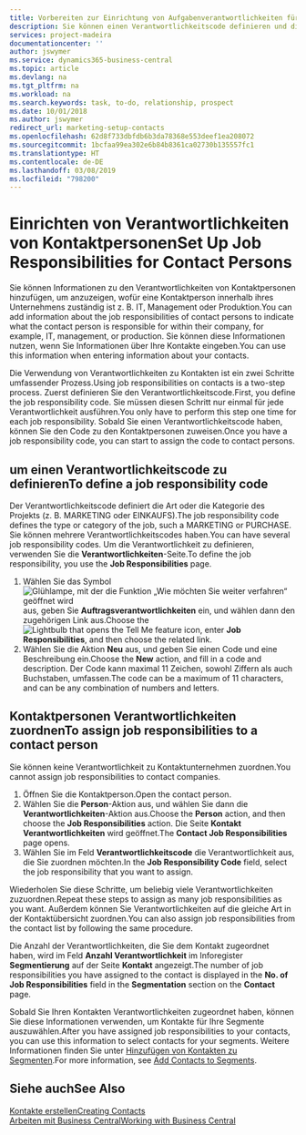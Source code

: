 ```yaml
---
title: Vorbereiten zur Einrichtung von Aufgabenverantwortlichkeiten für Kontakte | Microsoft Docs
description: Sie können einen Verantwortlichkeitscode definieren und diesen einem Kontakt zuweisen, um den Aufgaben anzuzeigen, dass Ihr Kontakt bei dem Unternehmen, z IT, oder Produktion verantwortlich ist.
services: project-madeira
documentationcenter: ''
author: jswymer
ms.service: dynamics365-business-central
ms.topic: article
ms.devlang: na
ms.tgt_pltfrm: na
ms.workload: na
ms.search.keywords: task, to-do, relationship, prospect
ms.date: 10/01/2018
ms.author: jswymer
redirect_url: marketing-setup-contacts
ms.openlocfilehash: 62d8f733dbfdb6b3da78368e553deef1ea208072
ms.sourcegitcommit: 1bcfaa99ea302e6b84b8361ca02730b135557fc1
ms.translationtype: HT
ms.contentlocale: de-DE
ms.lasthandoff: 03/08/2019
ms.locfileid: "798200"
---
```

# <a name="set-up-job-responsibilities-for-contact-persons"></a><span data-ttu-id="f9b60-103">Einrichten von Verantwortlichkeiten von Kontaktpersonen</span><span class="sxs-lookup"><span data-stu-id="f9b60-103">Set Up Job Responsibilities for Contact Persons</span></span>
<span data-ttu-id="f9b60-104">Sie können Informationen zu den Verantwortlichkeiten von Kontaktpersonen hinzufügen, um anzuzeigen, wofür eine Kontaktperson innerhalb ihres Unternehmens zuständig ist z. B. IT, Management oder Produktion.</span><span class="sxs-lookup"><span data-stu-id="f9b60-104">You can add information about the job responsibilities of contact persons to indicate what the contact person is responsible for within their company, for example, IT, management, or production.</span></span> <span data-ttu-id="f9b60-105">Sie können diese Informationen nutzen, wenn Sie Informationen über Ihre Kontakte eingeben.</span><span class="sxs-lookup"><span data-stu-id="f9b60-105">You can use this information when entering information about your contacts.</span></span>

<span data-ttu-id="f9b60-106">Die Verwendung von Verantwortlichkeiten zu Kontakten ist ein zwei Schritte umfassender Prozess.</span><span class="sxs-lookup"><span data-stu-id="f9b60-106">Using job responsibilities on contacts is a two-step process.</span></span> <span data-ttu-id="f9b60-107">Zuerst definieren Sie den Verantwortlichkeitscode.</span><span class="sxs-lookup"><span data-stu-id="f9b60-107">First, you define the job responsibility code.</span></span> <span data-ttu-id="f9b60-108">Sie müssen diesen Schritt nur einmal für jede Verantwortlichkeit ausführen.</span><span class="sxs-lookup"><span data-stu-id="f9b60-108">You only have to perform this step one time for each job responsibility.</span></span> <span data-ttu-id="f9b60-109">Sobald Sie einen Verantwortlichkeitscode haben, können Sie den Code zu den Kontaktpersonen zuweisen.</span><span class="sxs-lookup"><span data-stu-id="f9b60-109">Once you have a job responsibility code, you can start to assign the code to contact persons.</span></span>

## <a name="to-define-a-job-responsibility-code"></a><span data-ttu-id="f9b60-110">um einen Verantwortlichkeitscode zu definieren</span><span class="sxs-lookup"><span data-stu-id="f9b60-110">To define a job responsibility code</span></span>
<span data-ttu-id="f9b60-111">Der Verantwortlichkeitscode definiert die Art oder die Kategorie des Projekts (z. B. MARKETING oder EINKAUFS).</span><span class="sxs-lookup"><span data-stu-id="f9b60-111">The job responsibility code defines the type or category of the job, such a MARKETING or PURCHASE.</span></span> <span data-ttu-id="f9b60-112">Sie können mehrere Verantwortlichkeitscodes haben.</span><span class="sxs-lookup"><span data-stu-id="f9b60-112">You can have several job responsibility codes.</span></span> <span data-ttu-id="f9b60-113">Um die Verantwortlichkeit zu definieren, verwenden Sie die **Verantwortlichkeiten**-Seite.</span><span class="sxs-lookup"><span data-stu-id="f9b60-113">To define the job responsibility, you use the **Job Responsibilities** page.</span></span>

1. <span data-ttu-id="f9b60-114">Wählen Sie das Symbol ![Glühlampe, mit der die Funktion „Wie möchten Sie weiter verfahren“ geöffnet wird](media/ui-search/search_small.png "Wie möchten Sie weiter verfahren?") aus, geben Sie **Auftragsverantwortlichkeiten** ein, und wählen dann den zugehörigen Link aus.</span><span class="sxs-lookup"><span data-stu-id="f9b60-114">Choose the ![Lightbulb that opens the Tell Me feature](media/ui-search/search_small.png "Tell me what you want to do") icon, enter **Job Responsibilities**, and then choose the related link.</span></span>
2. <span data-ttu-id="f9b60-115">Wählen Sie die Aktion **Neu** aus, und geben Sie einen Code und eine Beschreibung ein.</span><span class="sxs-lookup"><span data-stu-id="f9b60-115">Choose the **New** action, and fill in a code and description.</span></span> <span data-ttu-id="f9b60-116">Der Code kann maximal 11 Zeichen, sowohl Ziffern als auch Buchstaben, umfassen.</span><span class="sxs-lookup"><span data-stu-id="f9b60-116">The code can be a maximum of 11 characters, and can be any combination of numbers and letters.</span></span>

## <a name="to-assign-job-responsibilities-to-a-contact-person"></a><span data-ttu-id="f9b60-117">Kontaktpersonen Verantwortlichkeiten zuordnen</span><span class="sxs-lookup"><span data-stu-id="f9b60-117">To assign job responsibilities to a contact person</span></span>
<span data-ttu-id="f9b60-118">Sie können keine Verantwortlichkeit zu Kontaktunternehmen zuordnen.</span><span class="sxs-lookup"><span data-stu-id="f9b60-118">You cannot assign job responsibilities to contact companies.</span></span>

1. <span data-ttu-id="f9b60-119">Öffnen Sie die Kontaktperson.</span><span class="sxs-lookup"><span data-stu-id="f9b60-119">Open the contact person.</span></span>
2. <span data-ttu-id="f9b60-120">Wählen Sie die **Person**-Aktion aus, und wählen Sie dann die **Verantwortlichkeiten**-Aktion aus.</span><span class="sxs-lookup"><span data-stu-id="f9b60-120">Choose the **Person** action, and then choose the **Job Responsibilities** action.</span></span> <span data-ttu-id="f9b60-121">Die Seite **Kontakt Verantwortlichkeiten** wird geöffnet.</span><span class="sxs-lookup"><span data-stu-id="f9b60-121">The **Contact Job Responsibilities** page opens.</span></span>
3. <span data-ttu-id="f9b60-122">Wählen Sie im Feld **Verantwortlichkeitscode** die Verantwortlichkeit aus, die Sie zuordnen möchten.</span><span class="sxs-lookup"><span data-stu-id="f9b60-122">In the **Job Responsibility Code** field, select the job responsibility that you want to assign.</span></span>

<span data-ttu-id="f9b60-123">Wiederholen Sie diese Schritte, um beliebig viele Verantwortlichkeiten zuzuordnen.</span><span class="sxs-lookup"><span data-stu-id="f9b60-123">Repeat these steps to assign as many job responsibilities as you want.</span></span> <span data-ttu-id="f9b60-124">Außerdem können Sie Verantwortlichkeiten auf die gleiche Art in der Kontaktübersicht zuordnen.</span><span class="sxs-lookup"><span data-stu-id="f9b60-124">You can also assign job responsibilities from the contact list by following the same procedure.</span></span>

<span data-ttu-id="f9b60-125">Die Anzahl der Verantwortlichkeiten, die Sie dem Kontakt zugeordnet haben, wird im Feld **Anzahl Verantwortlichkeit** im Inforegister **Segmentierung** auf der Seite **Kontakt** angezeigt.</span><span class="sxs-lookup"><span data-stu-id="f9b60-125">The number of job responsibilities you have assigned to the contact is displayed in the **No. of Job Responsibilities** field in the **Segmentation** section on the **Contact** page.</span></span>

<span data-ttu-id="f9b60-126">Sobald Sie Ihren Kontakten Verantwortlichkeiten zugeordnet haben, können Sie diese Informationen verwenden, um Kontakte für Ihre Segmente auszuwählen.</span><span class="sxs-lookup"><span data-stu-id="f9b60-126">After you have assigned job responsibilities to your contacts, you can use this information to select contacts for your segments.</span></span> <span data-ttu-id="f9b60-127">Weitere Informationen finden Sie unter [Hinzufügen von Kontakten zu Segmenten](marketing-add-contact-segment.md).</span><span class="sxs-lookup"><span data-stu-id="f9b60-127">For more information, see [Add Contacts to Segments](marketing-add-contact-segment.md).</span></span>

## <a name="see-also"></a><span data-ttu-id="f9b60-128">Siehe auch</span><span class="sxs-lookup"><span data-stu-id="f9b60-128">See Also</span></span>
[<span data-ttu-id="f9b60-129">Kontakte erstellen</span><span class="sxs-lookup"><span data-stu-id="f9b60-129">Creating Contacts</span></span>](marketing-create-contact-companies.md)  
[<span data-ttu-id="f9b60-130">Arbeiten mit Business Central</span><span class="sxs-lookup"><span data-stu-id="f9b60-130">Working with Business Central</span></span>](ui-work-product.md)
